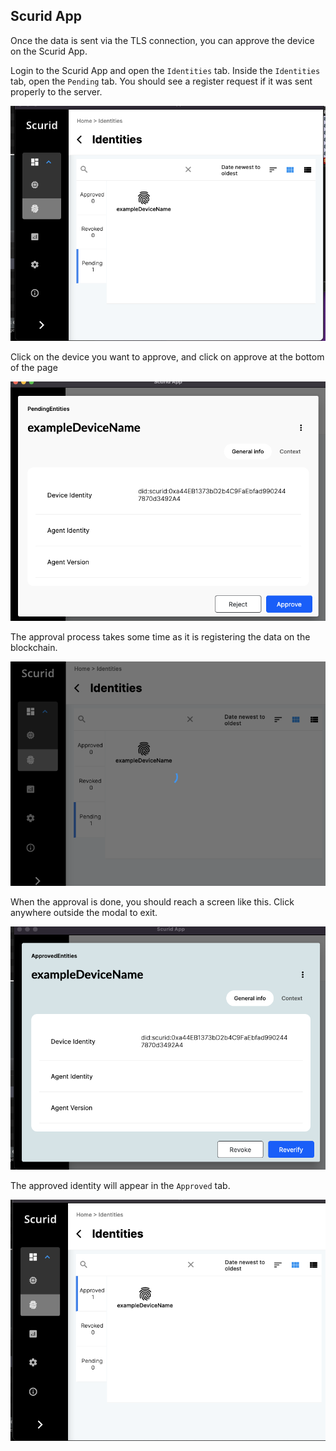## Scurid App

Once the data is sent via the TLS connection, you can approve the device on the Scurid App.

Login to the Scurid App and open the `Identities` tab.
Inside the `Identities` tab, open the `Pending` tab.
You should see a register request if it was sent properly to the server.

![scurid_app_pending](img/scurid_app_registry_pending.png)

Click on the device you want to approve, and click on approve at the bottom of the page

![scurid_app_approve](img/scurid_app_registry_details.png)

The approval process takes some time as it is registering the data on the blockchain.

![scurid_app_approval_process](img/scurid_app_loading_after_approval.png)

When the approval is done, you should reach a screen like this.
Click anywhere outside the modal to exit.

![scurid_app_after_approval_done](img/scurid_app_after_approval_done.png)

The approved identity will appear in the `Approved` tab.

![scurid_app_approved_tab](img/scurid_app_approved_tab.png)
